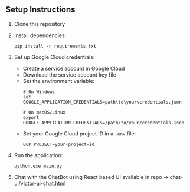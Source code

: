 ## Setup Instructions

1. Clone this repository
2. Install dependencies:
   ```
   pip install -r requirements.txt
   ```
3. Set up Google Cloud credentials:
   - Create a service account in Google Cloud
   - Download the service account key file
   - Set the environment variable:
     ```
     # On Windows
     set GOOGLE_APPLICATION_CREDENTIALS=path\to\your\credentials.json
     
     # On macOS/Linux
     export GOOGLE_APPLICATION_CREDENTIALS=/path/to/your/credentials.json
     ```
   - Set your Google Cloud project ID in a `.env` file:
     ```
     GCP_PROJECT=your-project-id
     ```

4. Run the application:
   ```
   python.exe main.py
   ```

5. Chat with the ChatBot using React based UI available in repo -> chat-ui/victor-ai-chat.html

